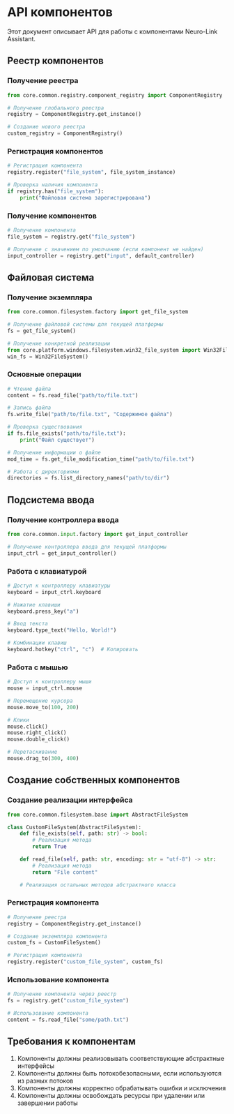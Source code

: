 # API компонентов

Этот документ описывает API для работы с компонентами Neuro-Link Assistant.

## Реестр компонентов

### Получение реестра

```python
from core.common.registry.component_registry import ComponentRegistry

# Получение глобального реестра
registry = ComponentRegistry.get_instance()

# Создание нового реестра
custom_registry = ComponentRegistry()
```

### Регистрация компонентов

```python
# Регистрация компонента
registry.register("file_system", file_system_instance)

# Проверка наличия компонента
if registry.has("file_system"):
    print("Файловая система зарегистрирована")
```

### Получение компонентов

```python
# Получение компонента
file_system = registry.get("file_system")

# Получение с значением по умолчанию (если компонент не найден)
input_controller = registry.get("input", default_controller)
```

## Файловая система

### Получение экземпляра

```python
from core.common.filesystem.factory import get_file_system

# Получение файловой системы для текущей платформы
fs = get_file_system()

# Получение конкретной реализации
from core.platform.windows.filesystem.win32_file_system import Win32FileSystem
win_fs = Win32FileSystem()
```

### Основные операции

```python
# Чтение файла
content = fs.read_file("path/to/file.txt")

# Запись файла
fs.write_file("path/to/file.txt", "Содержимое файла")

# Проверка существования
if fs.file_exists("path/to/file.txt"):
    print("Файл существует")

# Получение информации о файле
mod_time = fs.get_file_modification_time("path/to/file.txt")

# Работа с директориями
directories = fs.list_directory_names("path/to/dir")
```

## Подсистема ввода

### Получение контроллера ввода

```python
from core.common.input.factory import get_input_controller

# Получение контроллера ввода для текущей платформы
input_ctrl = get_input_controller()
```

### Работа с клавиатурой

```python
# Доступ к контроллеру клавиатуры
keyboard = input_ctrl.keyboard

# Нажатие клавиши
keyboard.press_key("a")

# Ввод текста
keyboard.type_text("Hello, World!")

# Комбинации клавиш
keyboard.hotkey("ctrl", "c")  # Копировать
```

### Работа с мышью

```python
# Доступ к контроллеру мыши
mouse = input_ctrl.mouse

# Перемещение курсора
mouse.move_to(100, 200)

# Клики
mouse.click()
mouse.right_click()
mouse.double_click()

# Перетаскивание
mouse.drag_to(300, 400)
```

## Создание собственных компонентов

### Создание реализации интерфейса

```python
from core.common.filesystem.base import AbstractFileSystem

class CustomFileSystem(AbstractFileSystem):
    def file_exists(self, path: str) -> bool:
        # Реализация метода
        return True

    def read_file(self, path: str, encoding: str = "utf-8") -> str:
        # Реализация метода
        return "File content"

    # Реализация остальных методов абстрактного класса
```

### Регистрация компонента

```python
# Получение реестра
registry = ComponentRegistry.get_instance()

# Создание экземпляра компонента
custom_fs = CustomFileSystem()

# Регистрация компонента
registry.register("custom_file_system", custom_fs)
```

### Использование компонента

```python
# Получение компонента через реестр
fs = registry.get("custom_file_system")

# Использование компонента
content = fs.read_file("some/path.txt")
```

## Требования к компонентам

1. Компоненты должны реализовывать соответствующие абстрактные интерфейсы
2. Компоненты должны быть потокобезопасными, если используются из разных потоков
3. Компоненты должны корректно обрабатывать ошибки и исключения
4. Компоненты должны освобождать ресурсы при удалении или завершении работы
